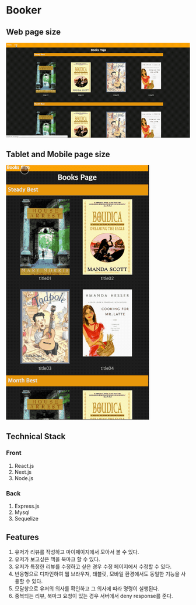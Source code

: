# Booker


## Web page size
![](Booker_web.gif)

## Tablet and Mobile page size
![](Booker_mobile.gif)

## Technical Stack

### Front
1. React.js
2. Next.js
3. Node.js

### Back
1. Express.js
2. Mysql
3. Sequelize

## Features
1. 유저가 리뷰를 작성하고 마이페이지에서 모아서 볼 수 있다.
2. 유저가 보고싶은 책을 북마크 할 수 있다.
3. 유저가 특정한 리뷰를 수정하고 싶은 경우 수정 페이지에서 수정할 수 있다.
4. 반응형으로 디자인하여 웹 브라우져, 태블릿, 모바일 환경에서도 동일한 기능을 사용할 수 있다.
5. 모달창으로 유저의 의사를 확인하고 그 의사에 따라 명령이 실행된다.
6. 중복되는 리뷰, 북마크 요청이 있는 경우 서버에서 deny response를 준다.


